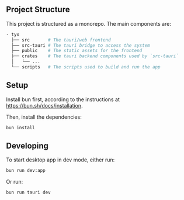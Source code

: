 ## Project Structure

This project is structured as a monorepo. The main components are:

```bash
- tyx
  ├── src       # The tauri/web frontend
  ├── src-tauri # The tauri bridge to access the system
  ├── public    # The static assets for the frontend
  ├── crates    # The tauri backend components used by `src-tauri`
  │   └── ...
  └── scripts   # The scripts used to build and run the app
```

## Setup

Install bun first, according to the instructions at https://bun.sh/docs/installation.

Then, install the dependencies:

```bash
bun install
```

## Developing

To start desktop app in dev mode, either run:

```bash
bun run dev:app
```

Or run:

```bash
bun run tauri dev
```

<!-- todo: build locally -->
